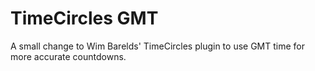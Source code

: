 # TimeCircles GMT
A small change to Wim Barelds' TimeCircles plugin to use GMT time for more accurate countdowns.
